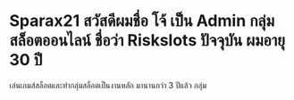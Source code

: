 # Sparax21 สวัสดีผมชื่อ โจ้ เป็น Admin กลุ่ม สล็อตออนไลน์ ชื่อว่า Riskslots  ปัจจุบัน ผมอายุ 30 ปี 
เล่นเกมส์สล็อตและทำกลุ่มสล็อตเป็นงานหลัก มานานกว่า 3 ปีแล้ว 
กลุ่ม 
